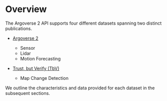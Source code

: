 # Overview

The Argoverse 2 API supports four different datasets spanning two distinct publications.

- [Argoverse 2](https://datasets-benchmarks-proceedings.neurips.cc/paper/2021/file/4734ba6f3de83d861c3176a6273cac6d-Paper-round2.pdf)
    - Sensor
    - Lidar
    - Motion Forecasting

- [Trust, but Verify (TbV)](https://datasets-benchmarks-proceedings.neurips.cc/paper/2021/file/6f4922f45568161a8cdf4ad2299f6d23-Paper-round2.pdf)
    - Map Change Detection

We outline the characteristics and data provided for each dataset in the subsequent sections.